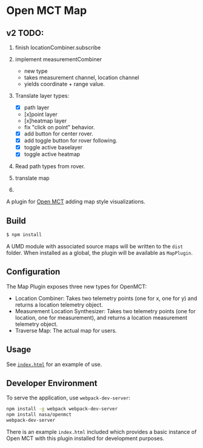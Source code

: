 # Open MCT Map

## v2 TODO:
1. finish locationCombiner.subscribe
2. implement measurementCombiner
    * new type
    * takes measurement channel, location channel
    * yields coordinate + range value.
3. Translate layer types:
    * [X] path layer
    * [x]point layer
    * [x]heatmap layer
    * fix "click on point" behavior.
    * [x] add button for center rover.
    * [x] add toggle button for rover following.
    * [x] toggle active baselayer
    * [x] toggle active heatmap 
4. Read path types from rover.
    
3. translate map 
4.


A plugin for [Open MCT](https://nasa.github.io/openmct)
adding map style visualizations.

## Build

```bash
$ npm install
```

A UMD module with associated source maps will be written to the
`dist` folder. When installed as a global, the plugin will be
available as `MapPlugin`.

## Configuration

The Map Plugin exposes three new types for OpenMCT:
* Location Combiner: Takes two telemetry points (one for x, one for y) and returns a location telemetry object.
* Measurement Location Synthesizer: Takes two telemetry points (one for location, one for measurement), and returns a location measurement telemetry object.
* Traverse Map: The actual map for users.

## Usage

See [`index.html`](index.html) for an example of use.

## Developer Environment

To serve the application, use `webpack-dev-server`:

```bash
npm install -g webpack webpack-dev-server
npm install nasa/openmct
webpack-dev-server
```

There is an example `index.html` included which provides
a basic instance of Open MCT with this plugin installed for development
purposes.
